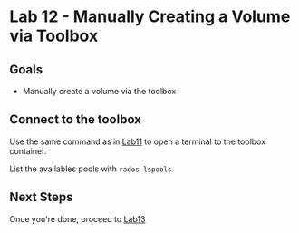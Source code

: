 # Lab 12 - Manually Creating a Volume via Toolbox

## Goals

* Manually create a volume via the toolbox

## Connect to the toolbox

Use the same command as in [Lab11](Lab11.md) to open a terminal to the toolbox container.

List the availables pools with `rados lspools`

## Next Steps

Once you're done, proceed to [Lab13](Lab13.md)
